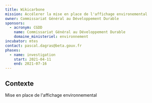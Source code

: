 ```yaml
---
title: Wikicarbone
mission: Accélerer la mise en place de l'affichage environemental
owner: Commissariat Général au Développement Durable
sponsors:
  - acronym: CGDD
    name: Commissariat Général au Développement Durable
    domaine_ministeriel: environnement
incubator: mtes
contact: pascal.dagras@beta.gouv.fr
phases:
  - name: investigation
    start: 2021-04-11
    end: 2021-07-16
---
```

## Contexte

Mise en place de l'affichage environnemental